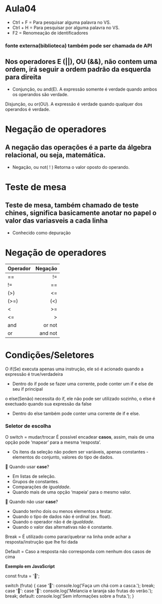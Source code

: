 # Aula04

* Ctrl + F = Para pesquisar alguma palavra no VS.
* Ctrl + H = Para pesquisar por alguma palavra no VS.
* F2 = Renomeação de identificadores

### fonte externa(biblioteca) também pode ser chamada de API

## Nos operadores E (||), OU (&&), não contem uma ordem, irá seguir a ordem padrão da esquerda para direita

* Conjunção, ou and(E). A expressão somente é verdade quando ambos os operandos são verdade.

Disjunção, ou or(OU). A expressão é verdade quando qualquer dos operandos é verdade.

# Negação de operadores

## A negação das operações é a parte da álgebra relacional, ou seja, matemática.

* Negação, ou not( ! ) Retorna o valor oposto do operando.

# Teste de mesa

## Teste de mesa, também chamado de teste chines, significa basicamente anotar no papel o valor das variasveis a cada linha

* Conhecido como depuração

# Negação de operadores

Operador | Negação
:--------|---------:
==	     | !=
!=	     | ==
(>)	     | <=
(>=)     | (<)
<	     | >=
<=	     | >
and	     | or not
or	     | and not

# Condições/Seletores

O if(Se) executa apenas uma instrução, ele só é acionado quando a expressão é true/verdadeira

* Dentro do if pode se fazer uma corrente, pode conter um if e else de seu if principal

o else(Senão) necessita do if, ele não pode ser utilizado sozinho, o else é exectuado quando sua expressão da false

* Dentro do else também pode conter uma corrente de if e else.

### Seletor de escolha

O switch = mudar/trocar
É possível encadear **casos**, assim, mais de uma opção pode ‘mapear’ para a mesma ‘resposta’.

* Os itens da seleção não podem ser variáveis, apenas constantes - elementos do conjunto, valores do tipo de dados.

📢 Quando usar **case**?

- Em listas de seleção.
- Grupos de constantes.
- Comparações de *igualdade*.
- Quando mais de uma opção ‘mapeia’ para o mesmo valor.

📢 Quando não usar **case**?

- Quando tenho dois ou menos elementos a testar.
- Quando o tipo de dados não é ordinal (ex. float).
- Quando o operador não é de *igualdade*.
- Quando o valor das alternativas não é constante.

Break = É utilizado como parar/quebrar na linha onde achar a resposta/instrução que lhe foi dada

Default = Caso a resposta não corresponda com nenhum dos casos de cima

**Exemplo em JavaScript**

const fruta = '🍌';

switch (fruta) {
  case '🍍':
    console.log('Faça um chá com a casca.');
    break;
  case '🍉':
  case '🍊':
    console.log('Melancia e laranja são frutas do verão.');
    break;
  default:
    console.log('Sem informações sobre a fruta.');
}